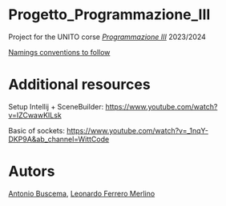 # Progetto_Programmazione_III
Project for the UNITO corse <i>[Programmazione III](https://informatica.i-learn.unito.it/mod/page/view.php?id=221010)</i> 2023/2024

[Namings conventions to follow](https://www.oracle.com/java/technologies/javase/codeconventions-namingconventions.html)

# Additional resources
Setup Intellij + SceneBuilder: https://www.youtube.com/watch?v=IZCwawKILsk

Basic of sockets: https://www.youtube.com/watch?v=_1nqY-DKP9A&ab_channel=WittCode

# Autors
[Antonio Buscema](https://github.com/Yotsumi), [Leonardo Ferrero Merlino](https://github.com/leonardo-fm)
